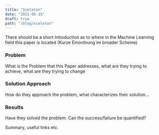 ```yaml
---
title: "Sceleton"
date: "2021-05-15"
draft: true
path: "/blog/sceleton"
---
```


There should be a short Introduction as to where in the Machine Learning field this paper is located (Kurze Einordnung im broader Scheme)

### Problem
What is the Problem that this Paper addresses, what are they trying to achieve, what are they trying to change

### Solution Approach
How do they approach the problem, what characterizes their solution...

### Results
Have they solved the problem. Can the success/failure be quantified?

Summary, useful links etc.